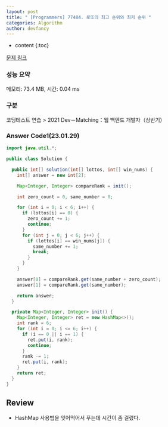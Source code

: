 ```yaml
---
layout: post
title: " [Programmers] 77484. 로또의 최고 순위와 최저 순위 "
categories: Algorithm
author: devfancy
---
```

* content
{:toc}

[문제 링크](https://school.programmers.co.kr/learn/courses/30/lessons/77484)

### 성능 요약

메모리: 73.4 MB, 시간: 0.04 ms

### 구분

코딩테스트 연습 > 2021 Dev－Matching：웹 백엔드 개발자（상반기）

### Answer Code1(23.01.29)

```java
import java.util.*;

public class Solution {

  public int[] solution(int[] lottos, int[] win_nums) {
    int[] answer = new int[2];

    Map<Integer, Integer> compareRank = init();

    int zero_count = 0, same_number = 0;

    for (int i = 0; i < 6; i++) {
      if (lottos[i] == 0) {
        zero_count += 1;
        continue;
      }
      for (int j = 0; j < 6; j++) {
        if (lottos[i] == win_nums[j]) {
          same_number += 1;
          break;
        }
      }
    }

    answer[0] = compareRank.get(same_number + zero_count);
    answer[1] = compareRank.get(same_number);

    return answer;
  }

  private Map<Integer, Integer> init() {
    Map<Integer, Integer> ret = new HashMap<>();
    int rank = 6;
    for (int i = 0; i <= 6; i++) {
      if (i == 0 || i == 1) {
        ret.put(i, rank);
        continue;
      }
      rank -= 1;
      ret.put(i, rank);
    }
    return ret;
  }
}
```

## Review

* HashMap 사용법을 잊어먹어서 푸는데 시간이 좀 걸렸다.
